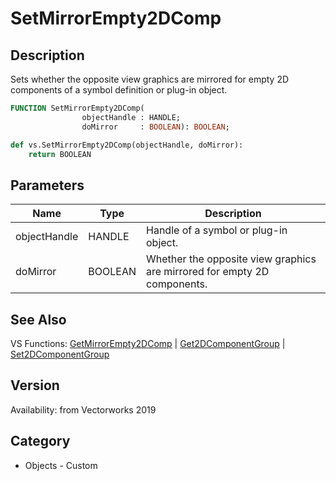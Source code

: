 # SetMirrorEmpty2DComp

## Description
Sets whether the opposite view graphics are mirrored for empty 2D components of a symbol definition or plug-in object.

```pascal
FUNCTION SetMirrorEmpty2DComp(
				objectHandle : HANDLE;
				doMirror     : BOOLEAN): BOOLEAN;
```

```python
def vs.SetMirrorEmpty2DComp(objectHandle, doMirror):
    return BOOLEAN
```

## Parameters
|Name|Type|Description|
|---|---|---|
|objectHandle|HANDLE|Handle of a symbol or plug-in object.|
|doMirror|BOOLEAN|Whether the opposite view graphics are mirrored for empty 2D components.|

## See Also
VS Functions:
[GetMirrorEmpty2DComp](GetMirrorEmpty2DComp.md) 
| [Get2DComponentGroup](Get2DComponentGroup.md) 
| [Set2DComponentGroup](Set2DComponentGroup.md)

## Version
Availability: from Vectorworks 2019

## Category
* Objects - Custom

